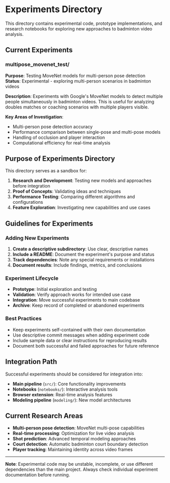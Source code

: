 # Experiments Directory

This directory contains experimental code, prototype implementations, and research notebooks for exploring new approaches to badminton video analysis.

## Current Experiments

### multipose_movenet_test/
**Purpose**: Testing MoveNet models for multi-person pose detection  
**Status**: Experimental - exploring multi-person scenarios in badminton videos

**Description**: 
Experiments with Google's MoveNet models to detect multiple people simultaneously in badminton videos. This is useful for analyzing doubles matches or coaching scenarios with multiple players visible.

**Key Areas of Investigation**:
- Multi-person pose detection accuracy
- Performance comparison between single-pose and multi-pose models
- Handling of occlusion and player interaction
- Computational efficiency for real-time analysis

## Purpose of Experiments Directory

This directory serves as a sandbox for:

1. **Research and Development**: Testing new models and approaches before integration
2. **Proof of Concepts**: Validating ideas and techniques
3. **Performance Testing**: Comparing different algorithms and configurations
4. **Feature Exploration**: Investigating new capabilities and use cases

## Guidelines for Experiments

### Adding New Experiments

1. **Create a descriptive subdirectory**: Use clear, descriptive names
2. **Include a README**: Document the experiment's purpose and status
3. **Track dependencies**: Note any special requirements or installations
4. **Document results**: Include findings, metrics, and conclusions

### Experiment Lifecycle

- **Prototype**: Initial exploration and testing
- **Validation**: Verify approach works for intended use case
- **Integration**: Move successful experiments to main codebase
- **Archive**: Keep record of completed or abandoned experiments

### Best Practices

- Keep experiments self-contained with their own documentation
- Use descriptive commit messages when adding experiment code
- Include sample data or clear instructions for reproducing results
- Document both successful and failed approaches for future reference

## Integration Path

Successful experiments should be considered for integration into:
- **Main pipeline** (`src/`): Core functionality improvements
- **Notebooks** (`notebooks/`): Interactive analysis tools
- **Browser extension**: Real-time analysis features
- **Modeling pipeline** (`modeling/`): New model architectures

## Current Research Areas

- **Multi-person pose detection**: MoveNet multi-pose capabilities
- **Real-time processing**: Optimization for live video analysis
- **Shot prediction**: Advanced temporal modeling approaches
- **Court detection**: Automatic badminton court boundary detection
- **Player tracking**: Maintaining identity across video frames

---

**Note**: Experimental code may be unstable, incomplete, or use different dependencies than the main project. Always check individual experiment documentation before running.